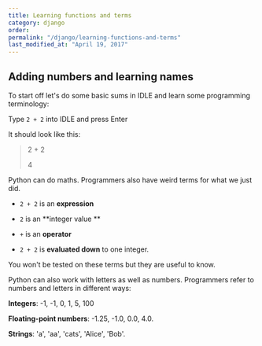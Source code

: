 ```yaml
---
title: Learning functions and terms
category: django
order: 
permalink: "/django/learning-functions-and-terms"
last_modified_at: "April 19, 2017"
---
```


## Adding numbers and learning names

To start off let's do some basic sums in IDLE and learn some programming terminology:

Type `2 + 2` into IDLE and press Enter

It should look like this:

> 2 + 2
>
> 4

Python can do maths. Programmers also have weird terms for what we just did.

* `2 + 2` is an **expression**

* `2` is an **integer value **

* `+` is an **operator**

* `2 + 2` is **evaluated down** to one integer.

You won't be tested on these terms but they are useful to know.

Python can also work with letters as well as numbers. Programmers refer to numbers and letters in different ways:

**Integers**: -1, -1, 0, 1, 5, 100

**Floating-point numbers**: -1.25, -1.0, 0.0, 4.0.

**Strings**: 'a',  'aa',  'cats',  'Alice', 'Bob'.
